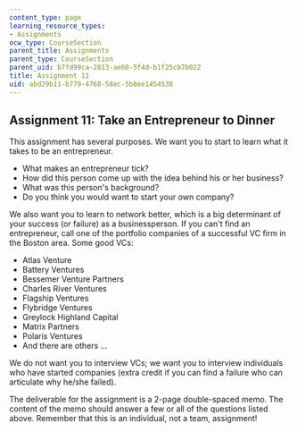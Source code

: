 ```yaml
---
content_type: page
learning_resource_types:
- Assignments
ocw_type: CourseSection
parent_title: Assignments
parent_type: CourseSection
parent_uid: b7fd99ca-2813-ae60-5f4d-b1f25cb7b022
title: Assignment 11
uid: abd29b11-b779-4768-58ec-5b8ee1454538
---
```


Assignment 11: Take an Entrepreneur to Dinner
---------------------------------------------

This assignment has several purposes. We want you to start to learn what it takes to be an entrepreneur.

*   What makes an entrepreneur tick?
*   How did this person come up with the idea behind his or her business?
*   What was this person's background?
*   Do you think you would want to start your own company?

We also want you to learn to network better, which is a big determinant of your success (or failure) as a businessperson. If you can't find an entrepreneur, call one of the portfolio companies of a successful VC firm in the Boston area. Some good VCs:

*   Atlas Venture
*   Battery Ventures
*   Bessemer Venture Partners
*   Charles River Ventures
*   Flagship Ventures
*   Flybridge Ventures
*   Greylock Highland Capital
*   Matrix Partners
*   Polaris Ventures
*   And there are others …

We do not want you to interview VCs; we want you to interview individuals who have started companies (extra credit if you can find a failure who can articulate why he/she failed).

The deliverable for the assignment is a 2-page double-spaced memo. The content of the memo should answer a few or all of the questions listed above. Remember that this is an individual, not a team, assignment!